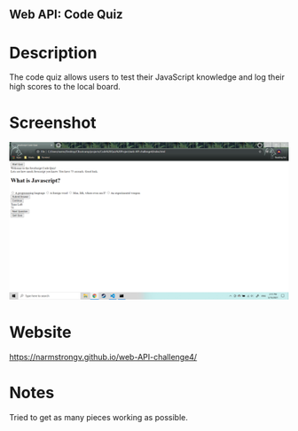 ## Web API: Code Quiz

# Description
The code quiz allows users to test their JavaScript knowledge and log their high scores to the local board.

# Screenshot
![Code Quiz Screenshot](assets/images/CodeQuizScreenshot.png)

# Website
https://narmstrongv.github.io/web-API-challenge4/

# Notes
Tried to get as many pieces working as possible.